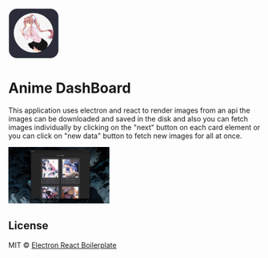 <img src=".erb/img/Cool.png" width="20%" />
<br>
<h1>Anime DashBoard</h1>
<p>
  This application uses electron and react to render images from an api
  the images can be downloaded and saved in the disk and also you can
  fetch images individually by clicking on the "next" button on each card
  element or you can click on "new data" button to fetch new images for all 
  at once.
</p>
<img src=".erb/img/Screenshot.png" width="40%" />
<br>

## License
MIT © [Electron React Boilerplate](https://github.com/electron-react-boilerplate)
